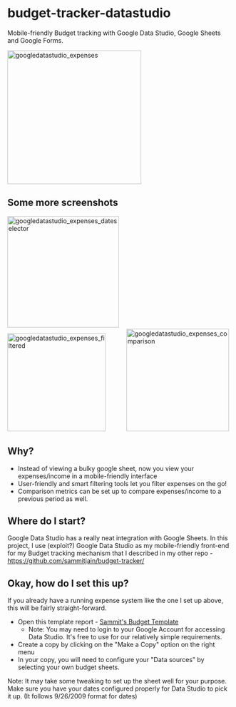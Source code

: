 # budget-tracker-datastudio
Mobile-friendly Budget tracking with Google Data Studio, Google Sheets and Google Forms.

<img alt="googledatastudio_expenses" src="https://user-images.githubusercontent.com/29622482/194027958-742c0eb0-9e90-4425-b4d2-5b2b186e87bf.png" width=300>

## Some more screenshots
<img alt="googledatastudio_expenses_dateselector" src="https://user-images.githubusercontent.com/29622482/194028225-22378a67-85b6-478f-a76b-0fa0c8c4e721.png" width=250>&nbsp;&nbsp;&nbsp;&nbsp;&nbsp;&nbsp;&nbsp;&nbsp;&nbsp;&nbsp;&nbsp;&nbsp;<img alt="googledatastudio_expenses_filtered" src="https://user-images.githubusercontent.com/29622482/194028163-61a4ba11-e766-493e-a2a6-dc130f7b55b0.png" width=220>&nbsp;&nbsp;&nbsp;&nbsp;&nbsp;&nbsp;&nbsp;&nbsp;&nbsp;&nbsp;&nbsp;&nbsp;<img alt="googledatastudio_expenses_comparison" src="https://user-images.githubusercontent.com/29622482/194028306-54c7fea7-c5f9-41ca-a7d5-f2b3f2a94f03.png" width=230>

## Why?
* Instead of viewing a bulky google sheet, now you view your expenses/income in a mobile-friendly interface
* User-friendly and smart filtering tools let you filter expenses on the go!
* Comparison metrics can be set up to compare expenses/income to a previous period as well.

## Where do I start?
Google Data Studio has a really neat integration with Google Sheets. In this project, I use (exploit?) Google Data Studio as my mobile-friendly front-end for my Budget tracking mechanism that I described in my other repo - https://github.com/sammitjain/budget-tracker/

## Okay, how do I set this up?
If you already have a running expense system like the one I set up above, this will be fairly straight-forward.
* Open this template report - [Sammit's Budget Template](https://datastudio.google.com/reporting/5fd60abd-74ad-461d-a8d0-5ef7fb16685f)
  * Note: You may need to login to your Google Account for accessing Data Studio. It's free to use for our relatively simple requirements.
* Create a copy by clicking on the "Make a Copy" option on the right menu
* In your copy, you will need to configure your "Data sources" by selecting your own budget sheets. 

Note: It may take some tweaking to set up the sheet well for your purpose. Make sure you have your dates configured properly for Data Studio to pick it up. (It follows 9/26/2009 format for dates)



